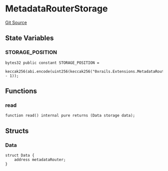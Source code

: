 # MetadataRouterStorage
[Git Source](https://github.com/0xStation/0xrails/blob/7b2d3363f0d5023623fd16114b60a38cf52ce246/src/extension/examples/metadataRouter/MetadataRouterExtensionData.sol)


## State Variables
### STORAGE_POSITION

```solidity
bytes32 public constant STORAGE_POSITION =
    keccak256(abi.encode(uint256(keccak256("0xrails.Extensions.MetadataRouterData")) - 1));
```


## Functions
### read


```solidity
function read() internal pure returns (Data storage data);
```

## Structs
### Data

```solidity
struct Data {
    address metadataRouter;
}
```

